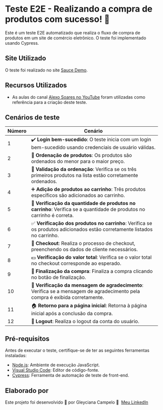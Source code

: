# Teste E2E - Realizando a compra de produtos com sucesso! 🛒

Este é um teste E2E automatizado que realiza o fluxo de compra de produtos em um site de comércio eletrônico. O teste foi implementado usando Cypress.

## Site Utilizado

O teste foi realizado no site [Sauce Demo](https://www.saucedemo.com/).

## Recursos Utilizados

- As aulas do canal [Alexo Soares no YouTube](https://www.youtube.com/@alexosoares/videos) foram utilizadas como referência para a criação deste teste.

## Cenários de teste

| Número | Cenário                                                             |
|--------|---------------------------------------------------------------------|
| 1      | ✔️ **Login bem-sucedido**: O teste inicia com um login bem-sucedido usando credenciais de usuário válidas. |
| 2      | 🛒 **Ordenação de produtos**: Os produtos são ordenados do menor para o maior preço. |
| 3      | 🔄 **Validação da ordenação**: Verifica se os três primeiros produtos na lista estão corretamente ordenados. |
| 4      | ➕ **Adição de produtos ao carrinho**: Três produtos específicos são adicionados ao carrinho. |
| 5      | 🛒 **Verificação da quantidade de produtos no carrinho**: Verifica se a quantidade de produtos no carrinho é correta. |
| 6      | ✅ **Verificação dos produtos no carrinho**: Verifica se os produtos adicionados estão corretamente listados no carrinho. |
| 7      | 🛒 **Checkout**: Realiza o processo de checkout, preenchendo os dados de cliente necessários. |
| 8      | 💵 **Verificação do valor total**: Verifica se o valor total no checkout corresponde ao esperado. |
| 9      | 🎉 **Finalização da compra**: Finaliza a compra clicando no botão de finalização. |
| 10     | 📩 **Verificação da mensagem de agradecimento**: Verifica se a mensagem de agradecimento pela compra é exibida corretamente. |
| 11     | 🏠 **Retorno para a página inicial**: Retorna à página inicial após a conclusão da compra. |
| 12     | 🔐 **Logout**: Realiza o logout da conta do usuário. |

## Pré-requisitos

Antes de executar o teste, certifique-se de ter as seguintes ferramentas instaladas:

- [Node.js](https://nodejs.org/): Ambiente de execução JavaScript.
- [Visual Studio Code](https://code.visualstudio.com/): Editor de código-fonte.
- [Cypress](https://www.cypress.io/): Ferramenta de automação de teste de front-end.

## Elaborado por

Este projeto foi desenvolvido 💜 por Gleyciana Campelo 👋 &nbsp;[Meu LinkedIn](https://www.linkedin.com/in/gleyciana-campelo/)



